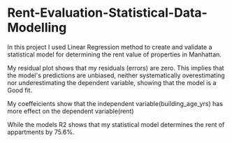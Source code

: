 # Rent-Evaluation-Statistical-Data-Modelling

In this project I used Linear Regression method to create and validate a statistical model for determining the rent value of properties in Manhattan.

My residual plot shows that my residuals (errors) are zero. This implies that the model's predictions are unbiased, neither systematically overestimating nor underestimating the dependent variable, showing that the model is a Good fit.

My coeffeicients show that the independent variable(building_age_yrs) has more effect on the dependent variable(rent)

While the models R2 shows that my statistical model determines the rent of appartments by 75.6%.
